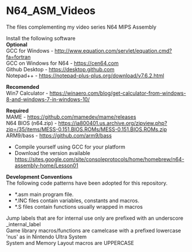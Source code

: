 # N64_ASM_Videos
The files complementing my video series N64 MIPS Assembly 

Install the following software  
**Optional**  
GCC for Windows - http://www.equation.com/servlet/equation.cmd?fa=fortran  
GCC on Windows for N64 - https://cen64.com  
Github Desktop - https://desktop.github.com  
Notepad++ - https://notepad-plus-plus.org/download/v7.6.2.html  

**Recomended**  
Win7 Calculator - https://winaero.com/blog/get-calculator-from-windows-8-and-windows-7-in-windows-10/  

**Required**  
MAME - https://github.com/mamedev/mame/releases  
N64 BIOS (n64.zip) - https://ia800401.us.archive.org/zipview.php?zip=/35/items/MESS-0.151.BIOS.ROMs/MESS-0.151.BIOS.ROMs.zip  
ARM9/bass - https://github.com/arm9/bass  
* Compile yourself using GCC for your platform  
* Download the version available https://sites.google.com/site/consoleprotocols/home/homebrew/n64-assembly-home/Lesson01  

**Development Conventions**  
The following code patterns have been adopted for this repository.
* *.asm main program file.
* *.INC files contain variables, constants and macros.
* *.S files contain functions usually wrapped in macros

Jump labels that are for internal use only are prefixed with an underscore _internal_label  
Game library macros/functions are camelcase with a prefixed lowercase 'nus' as in Nintendo Ultra System  
System and Memory Layout macros are UPPERCASE  
